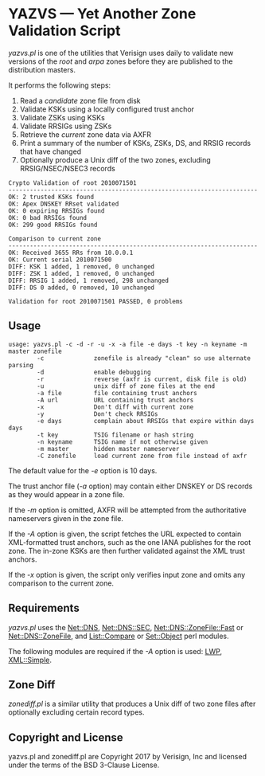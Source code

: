 # YAZVS &mdash; Yet Another Zone Validation Script

_yazvs.pl_ is one of the utilities that Verisign uses daily to
validate new versions of the _root_ and _arpa_ zones
before they are published to the distribution masters.

It performs the following steps:

1. Read a _candidate_ zone file from disk
1. Validate KSKs using a locally configured trust anchor
1. Validate ZSKs using KSKs
1. Validate RRSIGs using ZSKs
1. Retrieve the _current_ zone data via AXFR
1. Print a summary of the number of KSKs, ZSKs, DS, and RRSIG records that have changed
1. Optionally produce a Unix diff of the two zones, excluding RRSIG/NSEC/NSEC3 records

```
Crypto Validation of root 2010071501
----------------------------------------------------------------------
OK: 2 trusted KSKs found
OK: Apex DNSKEY RRset validated
OK: 0 expiring RRSIGs found
OK: 0 bad RRSIGs found
OK: 299 good RRSIGs found

Comparison to current zone
----------------------------------------------------------------------
OK: Received 3655 RRs from 10.0.0.1
OK: Current serial 2010071500
DIFF: KSK 1 added, 1 removed, 0 unchanged
DIFF: ZSK 1 added, 1 removed, 0 unchanged
DIFF: RRSIG 1 added, 1 removed, 298 unchanged
DIFF: DS 0 added, 0 removed, 10 unchanged

Validation for root 2010071501 PASSED, 0 problems
```

## Usage
```
usage: yazvs.pl -c -d -r -u -x -a file -e days -t key -n keyname -m master zonefile
        -c              zonefile is already "clean" so use alternate parsing
        -d              enable debugging
        -r              reverse (axfr is current, disk file is old)
        -u              unix diff of zone files at the end
        -a file         file containing trust anchors
        -A url          URL containing trust anchors
        -x              Don't diff with current zone
        -y              Don't check RRSIGs
        -e days         complain about RRSIGs that expire within days days
        -t key          TSIG filename or hash string
        -n keyname      TSIG name if not otherwise given
        -m master       hidden master nameserver
        -C zonefile     load current zone from file instead of axfr
```

The default value for the _-e_ option is 10 days.

The trust anchor file (_-a_ option) may contain either
DNSKEY or DS records as they would appear in a zone file.

If the _-m_ option is omitted, AXFR will be attempted
from the authoritative nameservers given in the zone file.

If the _-A_ option is given, the script fetches the URL
expected to contain XML-formatted trust anchors, such as the one
IANA publishes for the root zone.  The in-zone KSKs are then further
validated against the XML trust anchors.

If the _-x_ option is given, the script only verifies input 
zone and omits any comparison to the current zone.

## Requirements

_yazvs.pl_ uses the
[Net::DNS](http://search.cpan.org/perldoc?Net::DNS),
[Net::DNS::SEC](http://search.cpan.org/perldoc?Net::DNS::SEC),
[Net::DNS::ZoneFile::Fast](http://search.cpan.org/perldoc?Net::DNS::ZoneFile::Fast) or
[Net::DNS::ZoneFile](http://search.cpan.org/perldoc?Net::DNS::ZoneFile), and
[List::Compare](http://search.cpan.org/perldoc?List::Compare) or
[Set::Object](http://search.cpan.org/perldoc?Set::Object)
perl modules.

The following modules are required if the _-A_ option is used:
[LWP](http://search.cpan.org/perldoc?LWP),
[XML::Simple](http://search.cpan.org/perldoc?XML::Simple).

## Zone Diff

_zonediff.pl_ is a similar utility that produces a Unix diff of two
zone files after optionally excluding certain record types.

## Copyright and License

yazvs.pl and zonediff.pl are Copyright 2017 by Verisign, Inc and
licensed under the terms of the BSD 3-Clause License.

